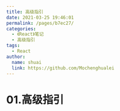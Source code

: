 ```yaml
---
title: 高级指引
date: 2021-03-25 19:46:01
permalink: /pages/b7ec27/
categories: 
  - 《React》笔记
  - 高级指引
tags: 
  - React
author: 
  name: shuai
  link: https://github.com/Mochenghualei
---
```

# 01.高级指引
